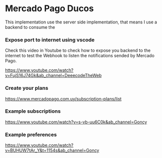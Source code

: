 # Mercado Pago Ducos

This implementation use the server side implementation, that means I use a backend to consume the 

### Expose port to internet using vscode

Check this video in Youtube to check how to expose you backend to the internet to test the Webhook to listen the notifications sended by Mercado Pago.

https://www.youtube.com/watch?v=FujS16J74Gk&ab_channel=DeeecodeTheWeb

### Create your plans

https://www.mercadopago.com.uy/subscription-plans/list

### Example subscriptions

https://www.youtube.com/watch?v=s-vb-uu6C0k&ab_channel=Goncy

### Example preferences

https://www.youtube.com/watch?v=BUHUW7tAr_Y&t=1154s&ab_channel=Goncy